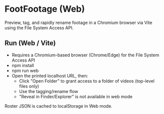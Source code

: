 # FootFootage (Web)

Preview, tag, and rapidly rename footage in a Chromium browser via Vite using the File System Access API.

## Run (Web / Vite)
- Requires a Chromium-based browser (Chrome/Edge) for the File System Access API
- npm install
- npm run web
- Open the printed localhost URL, then:
	- Click "Open Folder" to grant access to a folder of videos (top-level files only)
	- Use the tagging/rename flow
	- "Reveal in Finder/Explorer" is not available in web mode

Roster JSON is cached to localStorage in Web mode.
